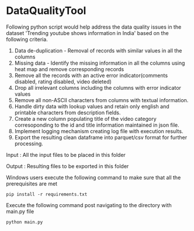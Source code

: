 # DataQualityTool

Following python script would help address the data quality issues in the dataset 'Trending youtube shows information in India' based on the following criteria.

1. Data de-duplication - Removal of records with similar values in all the columns
2. Missing data - Identify  the missing information in all the columns using heat map and remove corresponding records
3. Remove all the records with an active error indicator(comments disabled, rating disabled, video deleted)
4. Drop all irrelevant columns including the columns with error indicator values
5. Remove all non-ASCII characters from columns with textual information. 
6. Handle dirty data with lookup values and retain only english and printable characters from description fields.
7. Create a new column populating title of the video category corresoponding to the id and title information maintained in json file.
8. Implement logging mechanism creating log file with execution results.
9. Export the resulting clean dataframe into parquet/csv format for further processing.

Input : All the input files to be placed in this folder

Output : Resulting files to be exported in this folder

Windows users execute the following command to make sure that all the prerequisites are met

    pip install -r requirements.txt
  
Execute the following command post navigating to the directory  with main.py file

    python main.py



